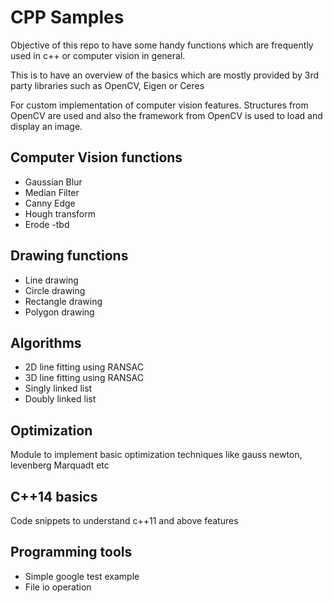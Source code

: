 # CPP Samples

Objective of this repo to have some handy functions which are frequently used in c++ or computer vision in general.

This is to have an overview of the basics which are mostly provided by 3rd party libraries such as OpenCV, Eigen or Ceres

For custom implementation of computer vision features. Structures from OpenCV are used and also the framework from OpenCV is used to load and display an image.

## Computer Vision functions
* Gaussian Blur
* Median Filter
* Canny Edge
* Hough transform
* Erode -tbd

## Drawing functions
* Line drawing
* Circle drawing
* Rectangle drawing
* Polygon drawing

## Algorithms
* 2D line fitting using RANSAC
* 3D line fitting using RANSAC
* Singly linked list
* Doubly linked list

## Optimization
Module to implement basic optimization techniques like gauss newton, levenberg Marquadt etc

## C++14 basics
Code snippets to understand c++11 and above features

## Programming tools
* Simple google test example
* File io operation
